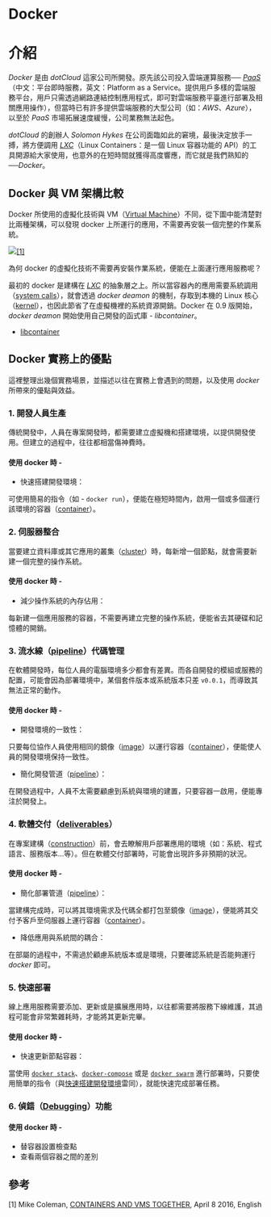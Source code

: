 # Docker
# 介紹

*Docker* 是由 *dotCloud* 這家公司所開發。原先該公司投入雲端運算服務── [*PaaS*][i]（中文：平台即時服務，英文：Platform as a Service。提供用戶多樣的雲端服務平台，用戶只需透過網路連結控制應用程式，即可對雲端服務平臺進行部署及相關應用操作），但當時已有許多提供雲端服務的大型公司（如：*AWS*、*Azure*），以至於 *PaaS* 市場拓展速度緩慢，公司業務無法起色。

*dotCloud* 的創辦人 *Solomon Hykes* 在公司面臨如此的窘境，最後決定放手一搏，將方便調用 [*LXC*][ii]（Linux Containers：是一個 Linux 容器功能的 API）的工具開源給大家使用，也意外的在短時間就獲得高度響應，而它就是我們熟知的──*Docker*。

## Docker 與 VM 架構比較

Docker 所使用的虛擬化技術與 VM（[Virtual Machine](https://zh.wikipedia.org/wiki/虛擬機器)）不同，從下圖中能清楚對比兩種架構，可以發現 docker 上所運行的應用，不需要再安裝一個完整的作業系統。

![](../images/docker/introduction-01.png)[[1]](#參考)

為何 docker 的虛擬化技術不需要再安裝作業系統，便能在上面運行應用服務呢？

最初的 docker 是建構在 [*LXC*][ii] 的抽象層之上。所以當容器內的應用需要系統調用（[system calls][iv]），就會透過 *docker deamon* 的機制，存取到本機的 Linux 核心（[kernel][v]），也因此節省了在虛擬機裡的系統資源開銷。Docker 在 0.9 版開始，*docker deamon* 開始使用自己開發的函式庫 - *libcontainer*。

- [libcontainer]()

## Docker 實務上的優點

這裡整理出幾個實務場景，並描述以往在實務上會遇到的問題，以及使用 *docker* 所帶來的優點與效益。

### 1. 開發人員生產

傳統開發中，人員在專案開發時，都需要建立虛擬機和搭建環境，以提供開發使用。但建立的過程中，往往都相當傷神費時。

#### 使用 docker 時 - 

- 快速搭建開發環境：

可使用簡易的指令（如 - `docker run`），便能在極短時間內，啟用一個或多個運行該環境的容器（[container](#docker-與-vm-架構比較)）。

### 2. 伺服器整合

當要建立資料庫或其它應用的叢集（[cluster][vi]）時，每新增一個節點，就會需要新建一個完整的操作系統。

#### 使用 docker 時 - 

- 減少操作系統的內存佔用：

每新建一個應用服務的容器，不需要再建立完整的操作系統，便能省去其硬碟和記憶體的開銷。

### 3. 流水線（[pipeline][vii]）代碼管理

在軟體開發時，每位人員的電腦環境多少都會有差異。而各自開發的模組或服務的配置，可能會因為部署環境中，某個套件版本或系統版本只差 `v0.0.1`，而導致其無法正常的動作。

#### 使用 docker 時 - 

- 開發環境的一致性：

只要每位協作人員使用相同的鏡像（[image][viii]）以運行容器（[container][ix]），便能使人員的開發環境保持一致性。

- 簡化開發管道（[pipeline][vii]）：

在開發過程中，人員不太需要顧慮到系統與環境的建置，只要容器一啟用，便能專注於開發上。

### 4. 軟體交付（[deliverables][x]）

在專案建構（[construction][xi]）前，會去瞭解用戶部署應用的環境（如：系統、程式語言、服務版本...等）。但在軟體交付部署時，可能會出現許多非預期的狀況。

#### 使用 docker 時 - 

- 簡化部署管道（[pipeline](vii)）：

當建構完成時，可以將其環境需求及代碼全都打包至鏡像（[image][viii]），便能將其交付予客戶至伺服器上運行容器（[container][ix]）。

- 降低應用與系統間的耦合：

在部屬的過程中，不需過於顧慮系統版本或是環境，只要確認系統是否能夠運行 *docker* 即可。

### 5. 快速部署

線上應用服務需要添加、更新或是擴展應用時，以往都需要將服務下線維護，其過程可能會非常繁雜耗時，才能將其更新完畢。

#### 使用 docker 時 - 

- 快速更新節點容器：

當使用 [`docker stack`]()、[`docker-compose`]() 或是 [`docker swarm`]() 進行部署時，只要使用簡單的指令（與[快速搭建開發環境](#1-開發人員生產)雷同），就能快速完成部署任務。

### 6. 偵錯（[Debugging][xii]）功能

#### 使用 docker 時 - 

- 替容器設置檢查點
- 查看兩個容器之間的差別

<!--
### 7. 多租戶（Multi-Tenancy）
- 避免關鍵應用的重寫
-->


## 參考

[1] Mike Coleman, [CONTAINERS AND VMS TOGETHER](https://blog.docker.com/2016/04/containers-and-vms-together/), April 8 2016, English

<!--hyperlink-->

[i]: https://zh.wikipedia.org/wiki/平台即服務 "Wiki, 平台即服務, Chinese"
[ii]: https://linuxcontainers.org/lxc/introduction/#features "Linuxcontainers, What's LXC?, English"
[iii]: https://zh.wikipedia.org/wiki/虛擬機器 "Wiki, 虛擬機器, Chinese"
[iv]: https://zh.wikipedia.org/wiki/系統調用 "Wiki, 系統調用, Chinese"
[v]: https://zh.wikipedia.org/wiki/內核 "Wiki, 內核, Chinese"
[vi]: https://zh.wikipedia.org/wiki/電腦叢集 "Wiki, 電腦叢集, Chinese"
[vii]: https://en.wikipedia.org/wiki/Pipeline_(software) "Wiki, Pipeline, English"
[viii]: ../basic-structure/layer-storage.md#分層儲存 "48763, 分層儲存, Chinese"
[ix]: ../basic-structure/layer-storage.md#分層儲存#容器 "48763, 分層儲存#容器, Chinese"
[x]: https://en.wikipedia.org/wiki/Deliverable "Wiki, Deliverable, English"
[xi]: https://en.wikipedia.org/wiki/Software_construction "Wiki, Software construction, English"
[xii]: https://zh.wikipedia.org/wiki/偵錯 "Wiki, 偵錯, Chinese"
